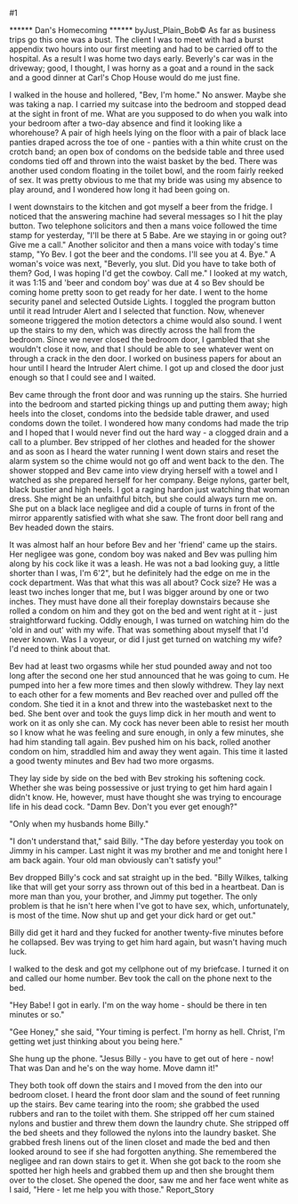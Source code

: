 #1 

 

 ****** Dan's Homecoming ****** byJust_Plain_Bob© As far as business trips go this one was a bust. The client I was to meet with had a burst appendix two hours into our first meeting and had to be carried off to the hospital. As a result I was home two days early. Beverly's car was in the driveway; good, I thought, I was horny as a goat and a round in the sack and a good dinner at Carl's Chop House would do me just fine. 

 I walked in the house and hollered, "Bev, I'm home." No answer. Maybe she was taking a nap. I carried my suitcase into the bedroom and stopped dead at the sight in front of me. What are you supposed to do when you walk into your bedroom after a two-day absence and find it looking like a whorehouse? A pair of high heels lying on the floor with a pair of black lace panties draped across the toe of one - panties with a thin white crust on the crotch band; an open box of condoms on the bedside table and three used condoms tied off and thrown into the waist basket by the bed. There was another used condom floating in the toilet bowl, and the room fairly reeked of sex. It was pretty obvious to me that my bride was using my absence to play around, and I wondered how long it had been going on. 

 I went downstairs to the kitchen and got myself a beer from the fridge. I noticed that the answering machine had several messages so I hit the play button. Two telephone solicitors and then a mans voice followed the time stamp for yesterday, "I'll be there at 5 Babe. Are we staying in or going out? Give me a call." Another solicitor and then a mans voice with today's time stamp, "Yo Bev. I got the beer and the condoms. I'll see you at 4. Bye." A woman's voice was next, "Beverly, you slut. Did you have to take both of them? God, I was hoping I'd get the cowboy. Call me." I looked at my watch, it was 1:15 and 'beer and condom boy' was due at 4 so Bev should be coming home pretty soon to get ready for her date. I went to the home security panel and selected Outside Lights. I toggled the program button until it read Intruder Alert and I selected that function. Now, whenever someone triggered the motion detectors a chime would also sound. I went up the stairs to my den, which was directly across the hall from the bedroom. Since we never closed the bedroom door, I gambled that she wouldn't close it now, and that I should be able to see whatever went on through a crack in the den door. I worked on business papers for about an hour until I heard the Intruder Alert chime. I got up and closed the door just enough so that I could see and I waited. 

 Bev came through the front door and was running up the stairs. She hurried into the bedroom and started picking things up and putting them away; high heels into the closet, condoms into the bedside table drawer, and used condoms down the toilet. I wondered how many condoms had made the trip and I hoped that I would never find out the hard way - a clogged drain and a call to a plumber. Bev stripped of her clothes and headed for the shower and as soon as I heard the water running I went down stairs and reset the alarm system so the chime would not go off and went back to the den. The shower stopped and Bev came into view drying herself with a towel and I watched as she prepared herself for her company. Beige nylons, garter belt, black bustier and high heels. I got a raging hardon just watching that woman dress. She might be an unfaithful bitch, but she could always turn me on. She put on a black lace negligee and did a couple of turns in front of the mirror apparently satisfied with what she saw. The front door bell rang and Bev headed down the stairs. 

 It was almost half an hour before Bev and her 'friend' came up the stairs. Her negligee was gone, condom boy was naked and Bev was pulling him along by his cock like it was a leash. He was not a bad looking guy, a little shorter than I was, I'm 6'2", but he definitely had the edge on me in the cock department. Was that what this was all about? Cock size? He was a least two inches longer that me, but I was bigger around by one or two inches. They must have done all their foreplay downstairs because she rolled a condom on him and they got on the bed and went right at it - just straightforward fucking. Oddly enough, I was turned on watching him do the 'old in and out' with my wife. That was something about myself that I'd never known. Was I a voyeur, or did I just get turned on watching my wife? I'd need to think about that. 

 Bev had at least two orgasms while her stud pounded away and not too long after the second one her stud announced that he was going to cum. He pumped into her a few more times and then slowly withdrew. They lay next to each other for a few moments and Bev reached over and pulled off the condom. She tied it in a knot and threw into the wastebasket next to the bed. She bent over and took the guys limp dick in her mouth and went to work on it as only she can. My cock has never been able to resist her mouth so I know what he was feeling and sure enough, in only a few minutes, she had him standing tall again. Bev pushed him on his back, rolled another condom on him, straddled him and away they went again. This time it lasted a good twenty minutes and Bev had two more orgasms. 

 They lay side by side on the bed with Bev stroking his softening cock. Whether she was being possessive or just trying to get him hard again I didn't know. He, however, must have thought she was trying to encourage life in his dead cock. "Damn Bev. Don't you ever get enough?" 

 "Only when my husbands home Billy." 

 "I don't understand that," said Billy. "The day before yesterday you took on Jimmy in his camper. Last night it was my brother and me and tonight here I am back again. Your old man obviously can't satisfy you!" 

 Bev dropped Billy's cock and sat straight up in the bed. "Billy Wilkes, talking like that will get your sorry ass thrown out of this bed in a heartbeat. Dan is more man than you, your brother, and Jimmy put together. The only problem is that he isn't here when I've got to have sex, which, unfortunately, is most of the time. Now shut up and get your dick hard or get out." 

 Billy did get it hard and they fucked for another twenty-five minutes before he collapsed. Bev was trying to get him hard again, but wasn't having much luck. 

 I walked to the desk and got my cellphone out of my briefcase. I turned it on and called our home number. Bev took the call on the phone next to the bed. 

 "Hey Babe! I got in early. I'm on the way home - should be there in ten minutes or so." 

 "Gee Honey," she said, "Your timing is perfect. I'm horny as hell. Christ, I'm getting wet just thinking about you being here." 

 She hung up the phone. "Jesus Billy - you have to get out of here - now! That was Dan and he's on the way home. Move damn it!" 

 They both took off down the stairs and I moved from the den into our bedroom closet. I heard the front door slam and the sound of feet running up the stairs. Bev came tearing into the room; she grabbed the used rubbers and ran to the toilet with them. She stripped off her cum stained nylons and bustier and threw them down the laundry chute. She stripped off the bed sheets and they followed the nylons into the laundry basket. She grabbed fresh linens out of the linen closet and made the bed and then looked around to see if she had forgotten anything. She remembered the negligee and ran down stairs to get it. When she got back to the room she spotted her high heels and grabbed them up and then she brought them over to the closet. She opened the door, saw me and her face went white as I said, "Here - let me help you with those." Report_Story 
